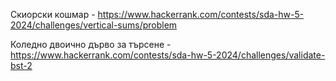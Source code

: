 Скиорски кошмар - https://www.hackerrank.com/contests/sda-hw-5-2024/challenges/vertical-sums/problem

Коледно двоично дърво за търсене - https://www.hackerrank.com/contests/sda-hw-5-2024/challenges/validate-bst-2
